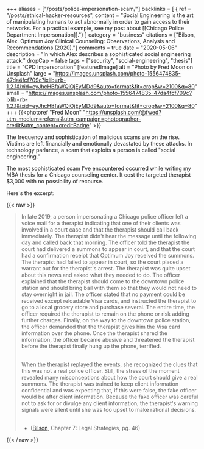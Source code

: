 +++
aliases = ["/posts/police-impersonation-scam/"]
backlinks = [
{ ref = "/posts/ethical-hacker-resources", content = "Social Engineering is the art of manipulating humans to act abnormally in order to gain access to their networks. For a practical example, see my post about [[Chicago Police Department Impersonation]]."}
]
category = "business"
citations = ["Bilson, Alex. Optimum Joy Clinical Counseling: Observations, Analysis and Recommendations (2020)."]
comments = true
date = "2020-05-06"
description = "In which Alex describes a sophisticated social engineering attack."
dropCap = false
tags = ["security", "social-engineering", "thesis"]
title = "CPD Impersonation"
[featuredImage]
  alt = "Photo by Fred Moon on Unsplash"
  large = "https://images.unsplash.com/photo-1556474835-47da4fcf709c?ixlib=rb-1.2.1&ixid=eyJhcHBfaWQiOjEyMDd9&auto=format&fit=crop&w=2100&q=80"
  small = "https://images.unsplash.com/photo-1556474835-47da4fcf709c?ixlib=rb-1.2.1&ixid=eyJhcHBfaWQiOjEyMDd9&auto=format&fit=crop&w=2100&q=80"
+++
{{<photoref "Fred Moon" "https://unsplash.com/@fwed?utm_medium=referral&utm_campaign=photographer-credit&utm_content=creditBadge" >}}

The frequency and sophistication of malicious scams are on the rise. Victims are left financially and emotionally devastated by these attacks. In technology parlance, a scam that exploits a person is called "social engineering."

The most sophisticated scam I've encountered occurred while writing my MBA thesis for a Chicago counseling center. It cost the targeted therapist $3,000 with no possibility of recourse.

Here's the excerpt:


{{< raw >}}
<blockquote>
In late 2019, a person impersonating a Chicago police officer left a voice mail for a therapist indicating that one of their clients was involved in a court case and that the therapist should call back immediately. The therapist didn't hear the message until the following day and called back that morning. The officer told the therapist the court had delivered a summons to appear in court, and that the court had a confirmation receipt that Optimum Joy received the summons. The therapist had failed to appear in court, so the court placed a warrant out for the therapist's arrest. The therapist was quite upset about this news and asked what they needed to do. The officer explained that the therapist should come to the downtown police station and should bring bail with them so that they would not need to stay overnight in jail. The officer stated that no payment could be received except reloadable Visa cards, and instructed the therapist to go to a local grocery store and purchase several. The entire time, the officer required the therapist to remain on the phone or risk adding further charges. Finally, on the way to the downtown police station, the officer demanded that the therapist gives him the Visa card information over the phone. Once the therapist shared the information, the officer became abusive and threatened the therapist before the therapist finally hung up the phone, terrified.<br /> <br />

When the therapist replayed the events, she recognized the clues that this was not a real police officer. Still, the stress of the moment revealed many misconceptions about how the court should give a real summons. The therapist was trained to keep client information confidential and was expecting that, if this were false, the fake officer would be after client information. Because the fake officer was careful not to ask for or divulge any client information, the therapist's warning signals were silent until she was too upset to make rational decisions.<br /> <br />

- (<a href="#citations">Bilson</a>, Chapter 7: Legal Strategies, pg. 46)
</blockquote>
{{< / raw >}}

